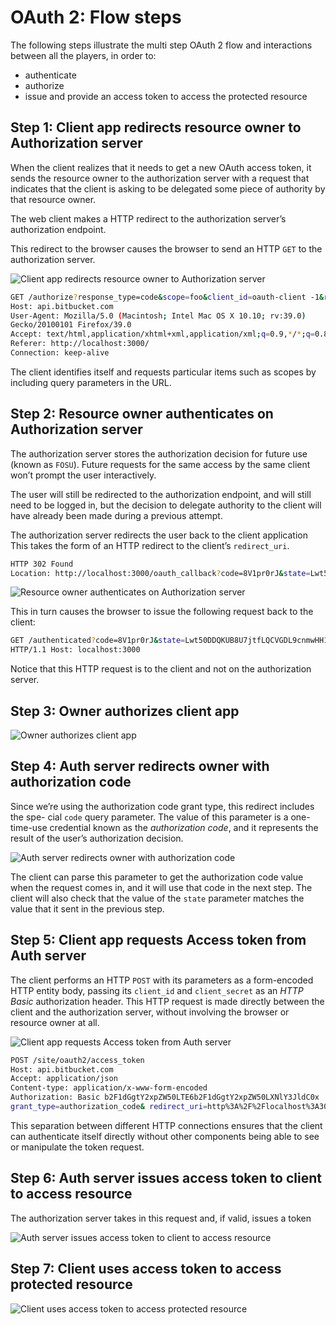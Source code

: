 # OAuth 2: Flow steps

The following steps illustrate the multi step OAuth 2 flow and interactions between all the players, in order to:

- authenticate
- authorize
- issue and provide an access token to access the protected resource

## Step 1: Client app redirects resource owner to Authorization server

When the client realizes that it needs to get a new OAuth access token, it sends the resource owner to the authorization server with a request that indicates that the client is asking to be delegated some piece of authority by that resource owner.

The web client makes a HTTP redirect to the authorization server’s authorization endpoint.

This redirect to the browser causes the browser to send an HTTP `GET` to the authorization server.

![Client app redirects resource owner to Authorization server](https://github.com/kristianmandrup/bitbucket-auth/blob/master/docs/images/oauth2-flow/steps/1-client-owner-redirect.png "Client app redirects resource to Authorization server")

```bash
GET /authorize?response_type=code&scope=foo&client_id=oauth-client -1&redirect_uri=http%3A%2F%2Flocalhost%3A3000% 2Fauthenticated&state=Lwt50DDQKUB8U7jtfLQCVGDL9cnmwHH1 HTTP/1.1
Host: api.bitbucket.com
User-Agent: Mozilla/5.0 (Macintosh; Intel Mac OS X 10.10; rv:39.0)
Gecko/20100101 Firefox/39.0
Accept: text/html,application/xhtml+xml,application/xml;q=0.9,*/*;q=0.8
Referer: http://localhost:3000/
Connection: keep-alive
```

The client identifies itself and requests particular items such as scopes by including query parameters in the URL.

## Step 2: Resource owner authenticates on Authorization server

The authorization server stores the authorization decision for future use (known as `FOSU`). Future requests for the same access by the same client won’t prompt the user interactively.

The user will still be redirected to the authorization endpoint, and will still need to be logged in, but the decision to delegate authority to the client will have already been made during a previous attempt.

The authorization server redirects the user back to the client application
This takes the form of an HTTP redirect to the client’s `redirect_uri`.

```bash
HTTP 302 Found
Location: http://localhost:3000/oauth_callback?code=8V1pr0rJ&state=Lwt50DDQKU B8U7jtfLQCVGDL9cnmwHH1
```

![Resource owner authenticates on Authorization server](https://github.com/kristianmandrup/bitbucket-auth/blob/master/docs/images/oauth2-flow/steps/2-owner-authenticate.png "Resource owner authenticates on Authorization server")

This in turn causes the browser to issue the following request back to the client:

```bash
GET /authenticated?code=8V1pr0rJ&state=Lwt50DDQKUB8U7jtfLQCVGDL9cnmwHH1
HTTP/1.1 Host: localhost:3000
```

Notice that this HTTP request is to the client and not on the authorization server.

## Step 3: Owner authorizes client app

![Owner authorizes client app](https://github.com/kristianmandrup/bitbucket-auth/blob/master/docs/images/oauth2-flow/steps/3-owner-authorize-client.png "Owner authorizes client app")

## Step 4: Auth server redirects owner with authorization code

Since we’re using the authorization code grant type, this redirect includes the spe- cial `code` query parameter. The value of this parameter is a one-time-use credential known as the *authorization code*, and it represents the result of the user’s authorization decision.

![Auth server redirects owner with authorization code](https://github.com/kristianmandrup/bitbucket-auth/blob/master/docs/images/oauth2-flow/steps/4-auth-server-redirects-owner-auth-code.png "Auth server redirects owner with authorization code")

 The client can parse this parameter to get the authorization code value when the request comes in, and it will use that code in the next step. The client will also check that the value of the `state` parameter matches the value that it sent in the previous step.

## Step 5: Client app requests Access token from Auth server

The client performs an HTTP `POST` with its parameters as a form-encoded HTTP entity body, passing its `client_id` and `client_secret` as an *HTTP Basic* authorization header. This HTTP request is made directly between the client and the authorization server, without involving the browser or resource owner at all.


![Client app requests Access token from Auth server](https://github.com/kristianmandrup/bitbucket-auth/blob/master/docs/images/oauth2-flow/steps/5-client-request-token.png "Client app requests Access token from Auth server")

```bash
POST /site/oauth2/access_token
Host: api.bitbucket.com
Accept: application/json
Content-type: application/x-www-form-encoded
Authorization: Basic b2F1dGgtY2xpZW50LTE6b2F1dGgtY2xpZW50LXNlY3JldC0x
grant_type=authorization_code& redirect_uri=http%3A%2F%2Flocalhost%3A3000%2Fauthenticated&code=8V1pr0rJ
```

This separation between different HTTP connections ensures that the client can authenticate itself directly without other components being able to see or manipulate the token request.

## Step 6: Auth server issues access token to client to access resource

The authorization server takes in this request and, if valid, issues a token

![Auth server issues access token to client to access resource](https://github.com/kristianmandrup/bitbucket-auth/blob/master/docs/images/oauth2-flow/steps/6-server-issues-token-client.png "Auth server issues access token to client to access resource")

## Step 7: Client uses access token to access protected resource

![Client uses access token to access protected resource](https://github.com/kristianmandrup/bitbucket-auth/blob/master/docs/images/oauth2-flow/steps/7-client-use-token-access-resource.png "Client uses access token to access protected resource")
